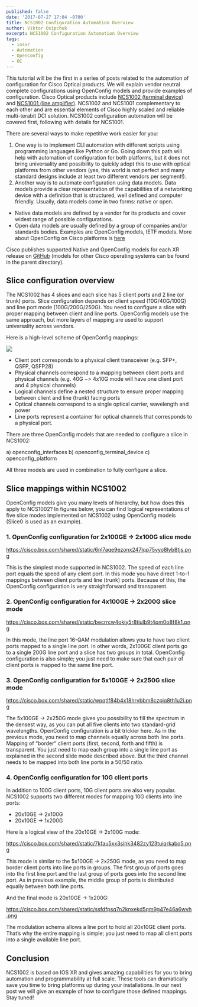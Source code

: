 ```yaml
---
published: false
date: '2017-07-27 17:04 -0700'
title: NCS1002 Configuration Automation Overview
author: Viktor Osipchuk
excerpt: NCS1002 Configuration Automation Overview
tags:
  - iosxr
  - Automation
  - OpenConfig
  - OC
---
```

This tutorial will be the first in a series of posts related to the automation of configuration for Cisco Optical products. We will explain vendor neutral complete configurations using OpenConfig models and provide examples of configuration.
Cisco Optical products include [NCS1002 (terminal device)](http://www.cisco.com/c/en/us/products/collateral/optical-networking/network-convergence-system-1000-series/datasheet-c78-733699.html) and [NCS1001 (line amplifier)](http://www.cisco.com/c/en/us/products/collateral/optical-networking/network-convergence-system-1000-series/datasheet-c78-738782.html). NCS1002 and NCS1001 complementary to each other and are essential elements of Cisco highly scaled and reliable multi-terabit DCI solution. NCS1002 configuration automation will be covered first, following with details for NCS1001.

There are several ways to make repetitive work easier for you:

1.	One way is to implement CLI automation with different scripts using programming languages like Python or Go. Going down this path will help with automation of configuration for both platforms, but it does not bring universality and possibility to quickly adopt this to use with optical platforms from other vendors (yes, this world is not perfect and many standard designs include at least two different vendors per segment!).
2.	Another way is to automate configuration using data models. Data models provide a clear representation of the capabilities of a networking device with a definition that is structured, well defined and computer friendly. Usually, data models come in two forms: native or open. 
* Native data models are defined by a vendor for its products and cover widest range of possible configurations. 
* Open data models are usually defined by a group of companies and/or standards bodies. Examples are OpenConfig models, IETF models. More about OpenConfig on Cisco platforms is [here](https://blogs.cisco.com/sp/openconfig-on-cisco-platforms)
    
Cisco publishes supported Native and OpenConfig models for each XR release on [GitHub](https://github.com/YangModels/yang/tree/master/vendor/cisco/xr) (models for other Cisco operating systems can be found in the parent directory). 

## Slice configuration overview

The NCS1002 has 4 slices and each slice has 5 client ports and 2 line (or trunk) ports. Slice configuration depends on client speed (10G/40G/100G) and line port mode (100G/200G/250G). You need to configure a slice with proper mapping between client and line ports. OpenConfig models use the same approach, but more layers of mapping are used to support universality across vendors. 

Here is a high-level scheme of OpenConfig mappings:

![]({{site.baseurl}}/https://cisco.box.com/shared/static/zat47ysxfqhnchuo2s131q9rqf6ud9ze.png)

* Client port corresponds to a physical client transceiver (e.g. SFP+, QSFP, QSFP28)
* Physical channels correspond to a mapping between client ports and physical channels (e.g. 40G −> 4x10G mode will have one client port and 4 physical channels)
* Logical channels define a nested structure to ensure proper mapping between client and line (trunk) facing ports
* Optical channels correspond to a single optical carrier, wavelength and power
* Line ports represent a container for optical channels that corresponds to a physical port.

There are three OpenConfig models that are needed to configure a slice in NCS1002:

a)	openconfig_interfaces
b)	openconfig_terminal_device
c)	openconfig_platform

All three models are used in combination to fully configure a slice.

## Slice mappings within NCS1002

OpenConfig models give you many levels of hierarchy, but how does this apply to NCS1002? In figures below, you can find logical representations of five slice modes implemented on NCS1002 using OpenConfig models (Slice0 is used as an example). 

### 1. OpenConfig configuration for 2x100GE → 2x100G slice mode

https://cisco.box.com/shared/static/6nl7aqe9ezonx247lqp75vyo8lyb8tjs.png

This is the simplest mode supported in NCS1002. The speed of each line port equals the speed of any client port. In this mode you have direct 1-to-1 mappings between client ports and line (trunk) ports. Because of this, the OpenConfig configuration is very straightforward and transparent. 

### 2. OpenConfig configuration for 4x100GE → 2x200G slice mode

https://cisco.box.com/shared/static/becrrcw4okiy5r8tiulb9t4pm0o8f8k1.png

In this mode, the line port 16-QAM modulation allows you to have two client ports mapped to a single line port. In other words, 2x100GE client ports go to a single 200G line port and a slice has two groups in total. OpenConfig configuration is also simple; you just need to make sure that each pair of client ports is mapped to the same line port. 

### 3. OpenConfig configuration for 5x100GE → 2x250G slice mode

https://cisco.box.com/shared/static/wpqtlf84b4x18hrvbbm8czpiq8th1u2i.png

The 5x100GE → 2x250G mode gives you possibility to fill the spectrum in the densest way, as you can put all five clients into two standard-grid wavelengths. OpenConfig configuration is a bit trickier here. As in the previous mode, you need to map channels equally across both line ports. Mapping of “border” client ports (first, second, forth and fifth) is transparent. You just need to map each group into a single line port as explained in the second slide mode described above. But the third channel needs to be mapped into both line ports in a 50/50 ratio.

### 4. OpenConfig configuration for 10G client ports

In addition to 100G client ports, 10G client ports are also very popular. NCS1002 supports two different modes for mapping 10G clients into line ports: 

* 20x10GE → 2x100G
* 20x10GE → 1x200G

Here is a logical view of the 20x10GE → 2x100G mode:

https://cisco.box.com/shared/static/7kfau5xx3sihk3482zy123tuiqrkabq5.png

This mode is similar to the 5x100GE → 2x250G mode, as you need to map border client ports into line ports in groups. The first group of ports goes into the first line port and the last group of ports goes into the second line port. As in previous example, the middle group of ports is distributed equally between both line ports.

And the final mode is 20x10GE → 1x200G:

https://cisco.box.com/shared/static/ssfdfpsq7n2knxekd5qm9g47e46a6wvh.png

The modulation schema allows a line port to hold all 20x10GE client ports. That’s why the entire mapping is simple; you just need to map all client ports into a single available line port.

## Conclusion

NCS1002 is based on IOS XR and gives amazing capabilities for you to bring automation and programmability at full scale. These tools can dramatically save you time to bring platforms up during your installations. In our next post we will give an example of how to configure those defined mappings. 
Stay tuned!
